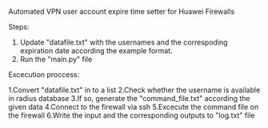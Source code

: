 Automated VPN user account expire time setter for Huawei Firewalls

Steps:

1. Update "datafile.txt" with the usernames and the correspoding expiration date according the example format.
2. Run the "main.py" file

Excecution proccess:

1.Convert "datafile.txt" in to a list
2.Check whether the username is available in radius database
3.If so, generate the "command_file.txt" according the given data
4.Connect to the firewall via ssh
5.Excecute the command file on the firewall
6.Write the input and the corresponding outputs to "log.txt" file
